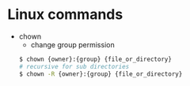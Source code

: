 # Linux commands
* chown
  - change group permission
  ``` bash
  $ chown {owner}:{group} {file_or_directory}
  # recursive for sub directories
  $ chown -R {owner}:{group} {file_or_directory}
  ```
